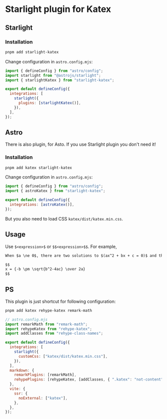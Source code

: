 # Starlight plugin for Katex

## Starlight

### Installation

```sh
pnpm add starlight-katex
```

Change configuration in `astro.config.mjs`:

```js
import { defineConfig } from "astro/config";
import starlight from "@astrojs/starlight";
import { starlightKatex } from "starlight-katex";

export default defineConfig({
  integrations: [
    starlight({
      plugins: [starlightKatex()],
    }),
  ],
});
```

## Astro

There is also plugin, for Asto. If you use Starlight plugin you don't need it!

### Installation

```sh
pnpm add katex starlight-katex
```

Change configuration in `astro.config.mjs`:

```js
import { defineConfig } from "astro/config";
import { astroKatex } from "starlight-katex";

export default defineConfig({
  integrations: [astroKatex()],
});
```

But you also need to load CSS `katex/dist/katex.min.css`.

## Usage

Use `$<expression>$` or `$$<expression>$$`. For example,

```md
When $a \ne 0$, there are two solutions to $(ax^2 + bx + c = 0)$ and they are

$$
x = {-b \pm \sqrt{b^2-4ac} \over 2a}
$$
```

## PS

This plugin is just shortcut for following configuration:

```sh
pnpm add katex rehype-katex remark-math
```

```js
// astro.config.mjs
import remarkMath from "remark-math";
import rehypeKatex from "rehype-katex";
import addClasses from "rehype-class-names";

export default defineConfig({
  integrations: [
    starlight({
      customCss: ["katex/dist/katex.min.css"],
    }),
  ],
  markdown: {
    remarkPlugins: [remarkMath],
    rehypePlugins: [rehypeKatex, [addClasses, { ".katex": "not-content" }]],
  },
  vite: {
    ssr: {
      noExternal: ["katex"],
    },
  },
});
```
